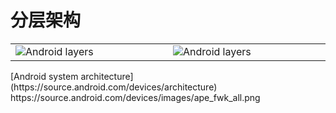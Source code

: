 
# 分层架构
<table>
   <td width="20%" height="20%">
            <img src="https://source.android.com/images/android_stack_480.png" alt="Android layers" />
   </td>
      <td width="20%" height="20%">
            <img src="https://source.android.com/images/android_framework_details.png" alt="Android layers" />
   </td>
</table>
[Android system architecture](https://source.android.com/devices/architecture)<br>
https://source.android.com/devices/images/ape_fwk_all.png

